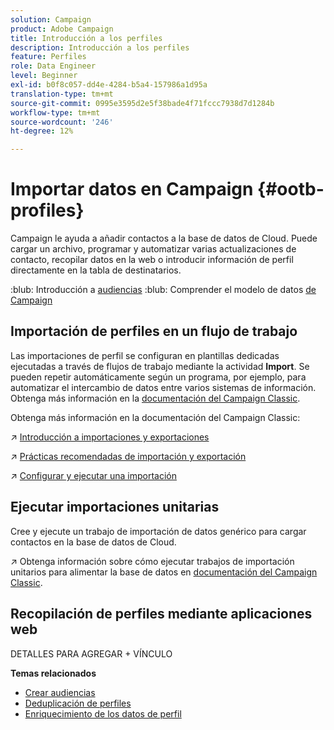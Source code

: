 ```yaml
---
solution: Campaign
product: Adobe Campaign
title: Introducción a los perfiles
description: Introducción a los perfiles
feature: Perfiles
role: Data Engineer
level: Beginner
exl-id: b0f8c057-dd4e-4284-b5a4-157986a1d95a
translation-type: tm+mt
source-git-commit: 0995e3595d2e5f38bade4f71fccc7938d7d1284b
workflow-type: tm+mt
source-wordcount: '246'
ht-degree: 12%

---
```


# Importar datos en Campaign {#ootb-profiles}

Campaign le ayuda a añadir contactos a la base de datos de Cloud. Puede cargar un archivo, programar y automatizar varias actualizaciones de contacto, recopilar datos en la web o introducir información de perfil directamente en la tabla de destinatarios.

:blub: Introducción a [audiencias](audiences.md)
:blub: Comprender el modelo de datos [de Campaign](../dev/datamodel.md)

## Importación de perfiles en un flujo de trabajo

Las importaciones de perfil se configuran en plantillas dedicadas ejecutadas a través de flujos de trabajo mediante la actividad **Import**. Se pueden repetir automáticamente según un programa, por ejemplo, para automatizar el intercambio de datos entre varios sistemas de información. Obtenga más información en la [documentación del Campaign Classic](https://experienceleague.adobe.com/docs/campaign-classic/using/getting-started/importing-and-exporting-data/import-export-workflows.html).


Obtenga más información en la documentación del Campaign Classic:

:arrow_upper_right: [Introducción a importaciones y exportaciones](https://experienceleague.adobe.com/docs/campaign-classic/using/getting-started/importing-and-exporting-data/get-started-data-import-export.html)

:arrow_upper_right: [Prácticas recomendadas de importación y exportación](https://experienceleague.adobe.com/docs/campaign-classic/using/getting-started/importing-and-exporting-data/best-practices/import-export-best-practices.html)

:arrow_upper_right: [Configurar y ejecutar una importación](https://experienceleague.adobe.com/docs/campaign-classic/using/getting-started/importing-and-exporting-data/generic-imports-exports/executing-import-jobs.html)

## Ejecutar importaciones unitarias

Cree y ejecute un trabajo de importación de datos genérico para cargar contactos en la base de datos de Cloud.

:arrow_upper_right: Obtenga información sobre cómo ejecutar trabajos de importación unitarios para alimentar la base de datos en [documentación del Campaign Classic](https://experienceleague.adobe.com/docs/campaign-classic/using/getting-started/importing-and-exporting-data/generic-imports-exports/about-generic-imports-exports.html).

## Recopilación de perfiles mediante aplicaciones web

DETALLES PARA AGREGAR + VÍNCULO


**Temas relacionados**

* [Crear audiencias](audiences.md)
* [Deduplicación de perfiles](https://experienceleague.adobe.com/docs/campaign-classic/using/automating-with-workflows/use-cases/data-management/deduplication-merge.html)
* [Enriquecimiento de los datos de perfil](https://experienceleague.adobe.com/docs/campaign-classic/using/automating-with-workflows/use-cases/data-management/enriching-data.html)
